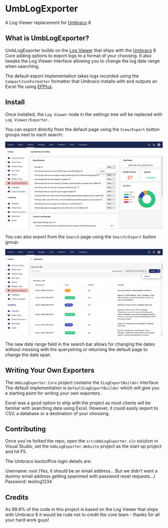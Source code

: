 # UmbLogExporter
A Log Viewer replacement for [Umbraco](https://umbraco.com/) 8

## What is UmbLogExporter?
UmbLogExporter builds on the [Log Viewer](https://our.umbraco.com/documentation/getting-started/Backoffice/LogViewer/) that ships with the [Umbraco](https://umbraco.com/) 8 Core adding options to export logs to a format of your choosing. It also tweaks the Log Viewer interface allowing you to change the log date range when searching.

The default export implementation takes logs recorded using the `CompactJsonFormatter` formatter that Umbraco installs with and outputs an Excel file using [EPPlus](https://www.nuget.org/packages/EPPlus/).

## Install
Once installed, the `Log Viewer` node in the settings tree will be replaced with `Log Viewer/Exporter`.

You can export directly from the default page using the `View/Export` button groups next to each search:

<img src="./docs/images/umblogexporter-default.png" />

You can also export from the `Search` page using the `Search/Export` button group:

<img src="./docs/images/umblogexporter-search.png" />

The new date range field in the search bar allows for changing the dates without messing with the querystring or returning the default page to change the date span.

## Writing Your Own Exporters
The `UmbLogExporter.Core` project contains the `ILogExportBuilder` interface. The default implementation is `DefaultLogExportBuilder` which will give you a starting point for writing your own exporters.

Excel was a good option to ship with the project as most clients will be familiar with searching data using Excel. However, it could easily export to CSV, a database or a destination of your choosing.

## Contributing

Once you've forked the repo, open the `src\UmbLogExporter.sln` solution in Visual Studio, set the `UmbLogExporter.Website` project as the start up project and hit F5.

The Umbraco backoffice login details are:

Username: root
(Yes, it should be an email address... But we didn't want a dummy email address getting spammed with password reset requests...)
Password: testing1234

## Credits
As 99.9% of the code in this project is based on the Log Viewer that ships with Umbraco 8 it would be rude not to credit the core team - thanks for all your hard work guys!